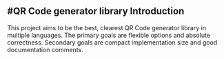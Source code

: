 #QR Code generator library
Introduction
-----------
This project aims to be the best, clearest QR Code generator library in multiple languages. The primary goals are flexible options and absolute correctness. Secondary goals are compact implementation size and good documentation comments.
